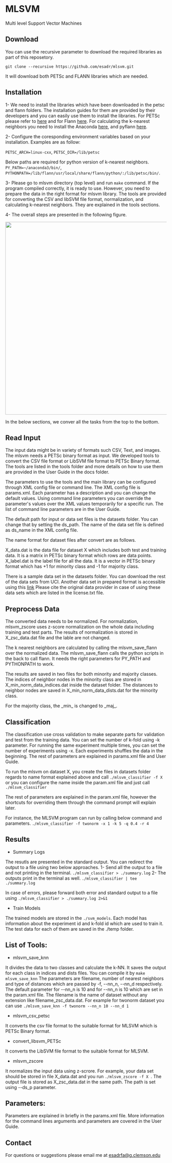 # MLSVM
Multi level Support Vector Machines

Download
-------------
You can use the recursive parameter to download the required libraries as part of this reposetory.

`git clone --recursive https://github.com/esadr/mlsvm.git`

It will download both PETSc and FLANN libraries which are needed.

Installation
-------------
1- We need to install the libraries which have been downloaded in the petsc and flann folders. 
The installation guides for them are provided by their developers and you can easily use them to install the libraries.
For PETSc please refer to [here](https://www.mcs.anl.gov/petsc/documentation/installation.html) and for Flann [here](http://www.cs.ubc.ca/research/flann).
For calculating the k-nearest neighbors you need to install the Anaconda [here](https://www.continuum.io/downloads), and pyflann [here](https://github.com/primetang/pyflann).

2- Configure the coresponding environment variables based on your installation. 
Examples are as follow:

`PETSC_ARCH=linux-cxx`, `PETSC_DIR=/lib/petsc`

Below paths are required for python version of k-nearest neighbors.
`PY_PATH=~/anaconda3/bin/`,  `PYTHONPATH=/lib/flann/usr/local/share/flann/python/:/lib/petsc/bin/`.

3- Please go to mlsvm directory (top level) and run `make` command.
If the program compiled correctly, it is ready to use. However, you need to prepare the data in the right format for mlsvm library.
The tools are provided for converting the CSV and libSVM file format, normalization, and calculating k-nearest neighbors.
They are explained in the tools sections.

4- The overall steps are presented in the following figure.
<p align="center">
  <img src="https://user-images.githubusercontent.com/9002689/29581890-cbd7cc9a-8748-11e7-8d6f-df8b7d3096d0.png" width="600"/>
</p>

In the below sections, we conver all the tasks from the top to the bottom.


Read Input
-------------
The input data might be in variety of formats such CSV, Text, and images. The mlsvm needs a PETSc binary format as input. We developed tools to convert the CSV file format or LibSVM file format to PETSc Binary format.
The tools are listed in the tools folder and more details on how to use them are provided in the User Guide in the docs folder.

The parameters to use the tools and the main library can be configured through XML config file or command line.
The XML config file is params.xml. Each parameter has a description and you can change the default values.
Using command line parameters you can override the parameter's values over the XML values temporarily for a specific run.
The list of command line parameters are in the User Guide.

The default path for input or data set files is the datasets folder. You can change that by setting the ds_path.
The name of the data set file is defined as ds_name in the XML config file. 

The name format for dataset files after convert are as follows.

X_data.dat is the data file for dataset X which includes both test and training data. It is a matrix in PETSc binary format which rows are data points.
X_label.dat is the label file for all the data. It is a vector in PETSc binary format which has +1 for minority class and -1 for majority class.

There is a sample data set in the datasets folder. You can download the rest of the data sets from UCI.
Another data set in prepared format is accessible using this [link](https://clemson.box.com/v/MLSVM-Datasets)
Please cite the original data provider in case of using these data sets which are listed in the license.txt file.

Preprocess Data
-------------
The converted data needs to be normalized. For normalization, mlsvm_zscore uses z-score normalization on the whole data including training and test parts.
The results of normalization is stored in X_zsc_data.dat file and the lable are not changed.

The k nearest neighbors are calculated by calling the mlsvm_save_flann over the normalized data. The mlsvm_save_flann calls the python scripts in the back to call flann.
It needs the right parameters for PY_PATH and PYTHONPATH to work.

The results are saved in two files for both minority and majority classes. The indices of neighbor nodes in the minority class are stored in X_min_norm_data_indices.dat inside the dataset folder.
The distances to neighbor nodes are saved in X_min_norm_data_dists.dat for the minority class.

For the majority class, the \_min_ is changed to \_maj_.

Classification
-------------
The classification use cross validation to make separate parts for validation and test from the training data. You can set the number of k-fold using -k parameter.
For running the same experiment multiple times, you can set the number of experiments using -x. Each experiments shuffles the data in the beginning.
The rest of parameters are explained in params.xml file and User Guide.

To run the mlsvm on dataset X, you create the files in datasets folder regards to name format explained above and call `./mlsvm_classifier -f X ` or you can configure the name inside the param.xml file and just call `./mlsvm_classifier`

The rest of parameters are explained in the param.xml file, however the shortcuts for overriding them through the command prompt will explain later.

For instance, the MLSVM program can run by calling below command and parameters. 
`./mlsvm_classifier -f twonorm -x 1 -k 5 -q 0.4 -r 4`

Results
-------------
* Summary Logs

The resutls are presented in the standard output. You can redirect the output to a file using two below approaches.
1- Send all the output to a file and not printing in the terminal.
`./mlsvm_classifier > ./summary.log`
2- The outputs print in the terminal as well.
`./mlsvm_classifier | tee ./summary.log`

In case of errors, please forward both error and standard output to a file using 
`./mlsvm_classifier > ./summary.log 2>&1`

* Train Models

The trained models are stored in the `./svm_models`. Each model has information about the experiment id and k-fold id which are used to train it. The test data for each of them are saved in the ./temp folder. 


List of Tools:
-------------
* mlsvm_save_knn

It divides the data to two classes and calculate the k-NN. It saves the output for each class in indices and dists files. 
You can compile it by 
`make mlsvm_save_knn`
The parameters are filename, number of nearest neighbors and type of distances which are passed by -f, --nn_n, --nn_d respectively. 
The default parameter for --nn_n is 10 and for --nn_n is 10 which are set in the param.xml file.
The filename is the name of dataset without any extension like filename_zsc_data.dat.
For example for twonorm dataset you can use `./mlsvm_save_knn -f twonorm --nn_n 10 --nn_d 1`

* mlsvm_csv_petsc

It converts the csv file format to the suitable format for MLSVM which is PETSc Binary format.

* convert_libsvm_PETSc

It converts the LibSVM file format to the suitable format for MLSVM.

* mlsvm_zscore

It normalizes the input data using z-scrore. For example, your data set should be stored in file X_data.dat and you run `./mlsvm_zscore -f X `. The output file is stored as X_zsc_data.dat in the same path. The path is set using --ds_p parameter.

Parameters:
-------------
Parameters are explained in briefly in the params.xml file. More information for the command lines arguments and parameters are covered in the User Guide.

Contact
-------------
For questions or suggestions please email me at esadrfa@g.clemson.edu 
